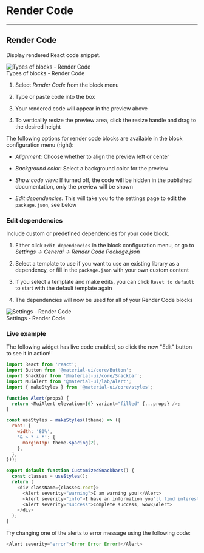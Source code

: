 
# Render Code

---

## Render Code

Display rendered React code snippet.

  
![Types of blocks - Render Code](https://studio-assets.supernova.io/design-systems/6475/893d9cde-2219-4f22-9c1e-6ca94663e92a.png?Expires=1972252800&Policy=eyJTdGF0ZW1lbnQiOlt7IlJlc291cmNlIjoiaHR0cHM6Ly9zdHVkaW8tYXNzZXRzLnN1cGVybm92YS5pby9kZXNpZ24tc3lzdGVtcy82NDc1Lzg5M2Q5Y2RlLTIyMTktNGYyMi05YzFlLTZjYTk0NjYzZTkyYS5wbmciLCJDb25kaXRpb24iOnsiRGF0ZUxlc3NUaGFuIjp7IkFXUzpFcG9jaFRpbWUiOjE5NzIyNTI4MDB9fX1dfQ__&Signature=eQv49s2VmZjbMlQ3jlBsUSLiAAgVly5uWqdWm498WWU8xmjkPS3IuousgVwuJV~eGTaD~4C1KE-aW4JiZKDH2VKtSLD9TFGmDSKvvH82uURyyQmeNL9nfvFcFgJRX4ESjXGSXCI-1KZjtaJ~UMhcV8M1IyCobKpKfw8jKu6fmzaH9QlbuxGgPNpWs-HQ-C-29IKtkiKhs6XcOqfJCXdSKtPW9wKXuCf-6XW3PGoA9V5Wvf9B-wqvBLpa8EF8kiiAKdmOmlH946skg2LiztfGiS5dTVTocZnv3D94BFtyOU6W93yVjWU0B-XICqb2METMzDToVH6V~x14~yj7Xb8QkQ__&Key-Pair-Id=APKAJGK34LCCAUR7N6LA)  
Types of blocks - Render Code  


1. Select *Render Code* from the block menu

1. Type or paste code into the box

1. Your rendered code will appear in the preview above

1. To verticallly resize the preview area, click the resize handle and drag to the desired height

The following options for render code blocks are available in the block configuration menu (right):

- *Alignment:* Choose whether to align the preview left or center

- *Background color:* Select a background color for the preview

- *Show code view:* If turned off, the code will be hidden in the published documentation, only the preview will be shown

- *Edit dependencies:* This will take you to the settings page to edit the `package.json`, see below

### Edit dependencies

Include custom or predefined dependencies for your code block.

1. Either click `Edit dependencies` in the block configuration menu, or go to *Settings -> General -> Render Code Package.json*

1. Select a template to use if you want to use an existing library as a dependency, or fill in the `package.json` with your own custom content

1. If you select a template and make edits, you can click `Reset to default` to start with the default template again

1. The dependencies will now be used for all of your Render Code blocks

  
![Settings - Render Code](https://studio-assets.supernova.io/design-systems/6475/0d98f708-a400-4dc5-b541-c65ac9d5d6f8.png?Expires=1972252800&Policy=eyJTdGF0ZW1lbnQiOlt7IlJlc291cmNlIjoiaHR0cHM6Ly9zdHVkaW8tYXNzZXRzLnN1cGVybm92YS5pby9kZXNpZ24tc3lzdGVtcy82NDc1LzBkOThmNzA4LWE0MDAtNGRjNS1iNTQxLWM2NWFjOWQ1ZDZmOC5wbmciLCJDb25kaXRpb24iOnsiRGF0ZUxlc3NUaGFuIjp7IkFXUzpFcG9jaFRpbWUiOjE5NzIyNTI4MDB9fX1dfQ__&Signature=GQMqSr9AQhAnrRIGReqDQ-fibf~Tx4DJEcy3RAai8uMxlroM4~JLhD6VyjzYa6EFiczNVe9cVC5TFyWjkgWFig~sr4XKknw1XefyJdeJMQtROLlKaKOAnJyMmHZqKeEwtMnOg~riZ~B1wbeeH8G7~VawLZlZHN6znwZDTpiingNNQJ8aBHTAhdtX9-~k08MAhkzp8C1Y~a2xIgiOa6WkmVYSBp~O0uf~YgQWSXw0fhfxkEhNUtB9wbUC5IEUOOuhEY3K3MOhLF71D12HGOCiXTXaQnt3XfTxAbqvElBOJNrEZFNLiNvlmso5zPR3IAi4-Wxm3~BE2b9wFTHIHHAjmQ__&Key-Pair-Id=APKAJGK34LCCAUR7N6LA)  
Settings - Render Code  


### Live example

The following widget has live code enabled, so click the new "Edit" button to see it in action!

```javascript  
import React from 'react';
import Button from '@material-ui/core/Button';
import Snackbar from '@material-ui/core/Snackbar';
import MuiAlert from '@material-ui/lab/Alert';
import { makeStyles } from '@material-ui/core/styles';

function Alert(props) {
  return <MuiAlert elevation={6} variant="filled" {...props} />;
}

const useStyles = makeStyles((theme) => ({
  root: {
    width: '80%',
    '& > * + *': {
      marginTop: theme.spacing(2),
    },
  },
}));

export default function CustomizedSnackbars() {
  const classes = useStyles();
  return (
    <div className={classes.root}>
      <Alert severity="warning">I am warning you!</Alert>
      <Alert severity="info">I have an information you'll find interesting</Alert>
      <Alert severity="success">Complete success, wow</Alert>
    </div>
  );
}  
```

Try changing one of the alerts to error message using the following code:

```typescript  
<Alert severity="error">Error Error Error!</Alert>  
```